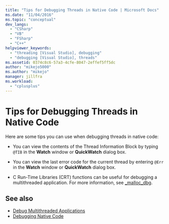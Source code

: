 ```yaml
---
title: "Tips for Debugging Threads in Native Code | Microsoft Docs"
ms.date: "11/04/2016"
ms.topic: "conceptual"
dev_langs:
  - "CSharp"
  - "VB"
  - "FSharp"
  - "C++"
helpviewer_keywords:
  - "threading [Visual Studio], debugging"
  - "debugging [Visual Studio], threads"
ms.assetid: 0374c8c6-57a3-4cfe-8047-2effef5ff5dc
author: "mikejo5000"
ms.author: "mikejo"
manager: jillfra
ms.workload:
  - "cplusplus"
---
```

# Tips for Debugging Threads in Native Code
Here are some tips you can use when debugging threads in native code:

- You can view the contents of the Thread Information Block by typing `@TIB` in the **Watch** window or **QuickWatch** dialog box.

- You can view the last error code for the current thread by entering `@Err` in the **Watch** window or **QuickWatch** dialog box.

- C Run-Time Libraries (CRT) functions can be useful for debugging a multithreaded application. For more information, see [_malloc_dbg](/cpp/c-runtime-library/reference/malloc-dbg).

## See also
- [Debug Multithreaded Applications](../debugger/debug-multithreaded-applications-in-visual-studio.md)
- [Debugging Native Code](../debugger/debugging-native-code.md)